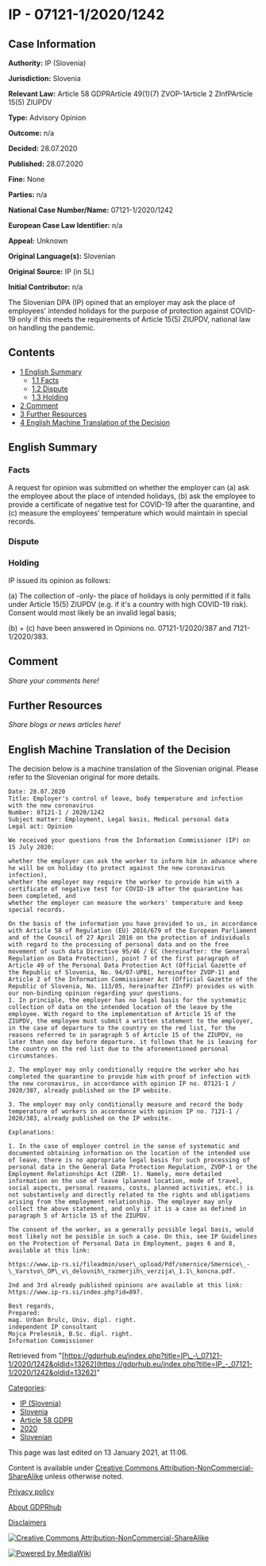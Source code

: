 # IP - 07121-1/2020/1242

## Case Information

**Authority:** IP (Slovenia)

**Jurisdiction:** Slovenia

**Relevant Law:** Article 58 GDPRArticle 49(1)(7) ZVOP-1Article 2 ZInfPArticle 15(5) ZIUPDV

**Type:** Advisory Opinion

**Outcome:** n/a

**Decided:** 28.07.2020

**Published:** 28.07.2020

**Fine:** None

**Parties:** n/a

**National Case Number/Name:** 07121-1/2020/1242

**European Case Law Identifier:** n/a

**Appeal:** Unknown

**Original Language(s):** Slovenian

**Original Source:** IP (in SL)

**Initial Contributor:** n/a

The Slovenian DPA (IP) opined that an employer may ask the place of employees' intended holidays for the purpose of protection against COVID-19 only if this meets the requirements of Article 15(5) ZIUPDV, national law on handling the pandemic.

## Contents

*   [1 English Summary](#English_Summary)
    *   [1.1 Facts](#Facts)
    *   [1.2 Dispute](#Dispute)
    *   [1.3 Holding](#Holding)
*   [2 Comment](#Comment)
*   [3 Further Resources](#Further_Resources)
*   [4 English Machine Translation of the Decision](#English_Machine_Translation_of_the_Decision)

## English Summary

### Facts

A request for opinion was submitted on whether the employer can (a) ask the employee about the place of intended holidays, (b) ask the employee to provide a certificate of negative test for COVID-19 after the quarantine, and (c) measure the employees' temperature which would maintain in special records.

### Dispute

  

### Holding

IP issued its opinion as follows:

(a) The collection of -only- the place of holidays is only permitted if it falls under Article 15(5) ZIUPDV (e.g. if it's a country with high COVID-19 risk). Consent would most likely be an invalid legal basis;

(b) + (c) have been answered in Opinions no. 07121-1/2020/387 and 7121-1/2020/383.

## Comment

_Share your comments here!_

## Further Resources

_Share blogs or news articles here!_

## English Machine Translation of the Decision

The decision below is a machine translation of the Slovenian original. Please refer to the Slovenian original for more details.

```
Date: 28.07.2020
Title: Employer's control of leave, body temperature and infection with the new coronavirus
Number: 07121-1 / 2020/1242
Subject matter: Employment, Legal basis, Medical personal data
Legal act: Opinion

We received your questions from the Information Commissioner (IP) on 15 July 2020:

whether the employer can ask the worker to inform him in advance where he will be on holiday (to protect against the new coronavirus infection),
whether the employer may require the worker to provide him with a certificate of negative test for COVID-19 after the quarantine has been completed, and
whether the employer can measure the workers' temperature and keep special records.

On the basis of the information you have provided to us, in accordance with Article 58 of Regulation (EU) 2016/679 of the European Parliament and of the Council of 27 April 2016 on the protection of individuals with regard to the processing of personal data and on the free movement of such data Directive 95/46 / EC (hereinafter: the General Regulation on Data Protection), point 7 of the first paragraph of Article 49 of the Personal Data Protection Act (Official Gazette of the Republic of Slovenia, No. 94/07-UPB1, hereinafter ZVOP-1) and Article 2 of the Information Commissioner Act (Official Gazette of the Republic of Slovenia, No. 113/05, hereinafter ZInfP) provides us with our non-binding opinion regarding your questions.
1. In principle, the employer has no legal basis for the systematic collection of data on the intended location of the leave by the employee. With regard to the implementation of Article 15 of the ZIUPDV, the employee must submit a written statement to the employer, in the case of departure to the country on the red list, for the reasons referred to in paragraph 5 of Article 15 of the ZIUPDV, no later than one day before departure. it follows that he is leaving for the country on the red list due to the aforementioned personal circumstances.

2. The employer may only conditionally require the worker who has completed the quarantine to provide him with proof of infection with the new coronavirus, in accordance with opinion IP no. 07121-1 / 2020/387, already published on the IP website.

3. The employer may only conditionally measure and record the body temperature of workers in accordance with opinion IP no. 7121-1 / 2020/383, already published on the IP website.

Explanations:

1. In the case of employer control in the sense of systematic and documented obtaining information on the location of the intended use of leave, there is no appropriate legal basis for such processing of personal data in the General Data Protection Regulation, ZVOP-1 or the Employment Relationships Act (ZDR- 1). Namely, more detailed information on the use of leave (planned location, mode of travel, social aspects, personal reasons, costs, planned activities, etc.) is not substantively and directly related to the rights and obligations arising from the employment relationship. The employer may only collect the above statement, and only if it is a case as defined in paragraph 5 of Article 15 of the ZIUPDV.

The consent of the worker, as a generally possible legal basis, would most likely not be possible in such a case. On this, see IP Guidelines on the Protection of Personal Data in Employment, pages 6 and 8, available at this link:

https://www.ip-rs.si/fileadmin/user\_upload/Pdf/smernice/Smernice\_-\_Varstvo\_OP\_v\_delovnih\_razmerjih\_verzija\_1.1\_koncna.pdf.

2nd and 3rd already published opinions are available at this link: https://www.ip-rs.si/index.php?id=897.

Best regards,
Prepared:
mag. Urban Brulc, Univ. dipl. right.
independent IP consultant
Mojca Prelesnik, B.Sc. dipl. right.
Information Commissioner

```

Retrieved from "[https://gdprhub.eu/index.php?title=IP\_-\_07121-1/2020/1242&oldid=13262](https://gdprhub.eu/index.php?title=IP_-_07121-1/2020/1242&oldid=13262)"

[Categories](/index.php?title=Special:Categories "Special:Categories"):

*   [IP (Slovenia)](/index.php?title=Category:IP_\(Slovenia\) "Category:IP (Slovenia)")
*   [Slovenia](/index.php?title=Category:Slovenia "Category:Slovenia")
*   [Article 58 GDPR](/index.php?title=Category:Article_58_GDPR "Category:Article 58 GDPR")
*   [2020](/index.php?title=Category:2020 "Category:2020")
*   [Slovenian](/index.php?title=Category:Slovenian "Category:Slovenian")

This page was last edited on 13 January 2021, at 11:06.

Content is available under [Creative Commons Attribution-NonCommercial-ShareAlike](https://creativecommons.org/licenses/by-nc-sa/4.0/) unless otherwise noted.

[Privacy policy](/index.php?title=GDPRhub:Privacy_policy)

[About GDPRhub](/index.php?title=GDPRhub:About)

[Disclaimers](/index.php?title=GDPRhub:General_disclaimer)

[![Creative Commons Attribution-NonCommercial-ShareAlike](/resources/assets/licenses/cc-by-nc-sa.png)](https://creativecommons.org/licenses/by-nc-sa/4.0/)

[![Powered by MediaWiki](/resources/assets/poweredby_mediawiki_88x31.png)](https://www.mediawiki.org/)
